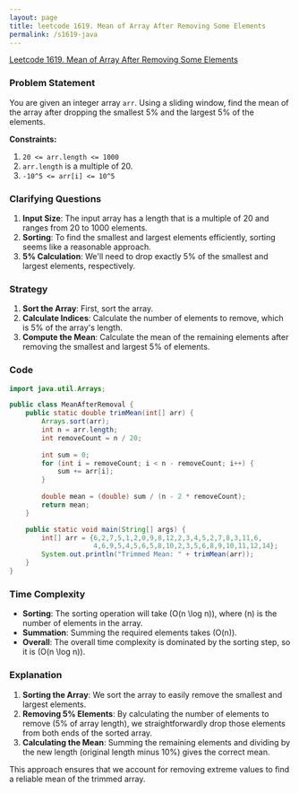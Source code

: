 ```yaml
---
layout: page
title: leetcode 1619. Mean of Array After Removing Some Elements
permalink: /s1619-java
---
```

[Leetcode 1619. Mean of Array After Removing Some Elements](https://algoadvance.github.io/algoadvance/l1619)
### Problem Statement

You are given an integer array `arr`. Using a sliding window, find the mean of the array after dropping the smallest 5% and the largest 5% of the elements.

**Constraints:**
1. `20 <= arr.length <= 1000`
2. `arr.length` is a multiple of 20.
3. `-10^5 <= arr[i] <= 10^5`

### Clarifying Questions
1. **Input Size**: The input array has a length that is a multiple of 20 and ranges from 20 to 1000 elements.
2. **Sorting**: To find the smallest and largest elements efficiently, sorting seems like a reasonable approach.
3. **5% Calculation**: We'll need to drop exactly 5% of the smallest and largest elements, respectively.

### Strategy
1. **Sort the Array**: First, sort the array.
2. **Calculate Indices**: Calculate the number of elements to remove, which is 5% of the array's length.
3. **Compute the Mean**: Calculate the mean of the remaining elements after removing the smallest and largest 5% of elements.

### Code

```java
import java.util.Arrays;

public class MeanAfterRemoval {
    public static double trimMean(int[] arr) {
        Arrays.sort(arr);
        int n = arr.length;
        int removeCount = n / 20;
        
        int sum = 0;
        for (int i = removeCount; i < n - removeCount; i++) {
            sum += arr[i];
        }
        
        double mean = (double) sum / (n - 2 * removeCount);
        return mean;
    }

    public static void main(String[] args) {
        int[] arr = {6,2,7,5,1,2,0,9,8,12,2,3,4,5,2,7,8,3,11,6,
                     4,6,9,5,4,5,6,5,8,10,2,3,5,6,8,9,10,11,12,14};
        System.out.println("Trimmed Mean: " + trimMean(arr));
    }
}
```

### Time Complexity
- **Sorting**: The sorting operation will take \(O(n \log n)\), where \(n\) is the number of elements in the array.
- **Summation**: Summing the required elements takes \(O(n)\).
- **Overall**: The overall time complexity is dominated by the sorting step, so it is \(O(n \log n)\).

### Explanation
1. **Sorting the Array**: We sort the array to easily remove the smallest and largest elements.
2. **Removing 5% Elements**: By calculating the number of elements to remove (5% of array length), we straightforwardly drop those elements from both ends of the sorted array.
3. **Calculating the Mean**: Summing the remaining elements and dividing by the new length (original length minus 10%) gives the correct mean.

This approach ensures that we account for removing extreme values to find a reliable mean of the trimmed array.